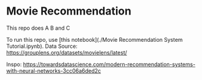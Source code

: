 # Movie Recommendation

This repo does A B and C

To run this repo, use [this notebook](./Movie Recommendation System Tutorial.ipynb).
Data Source: https://grouplens.org/datasets/movielens/latest/ 

Inspo: https://towardsdatascience.com/modern-recommendation-systems-with-neural-networks-3cc06a6ded2c
 
